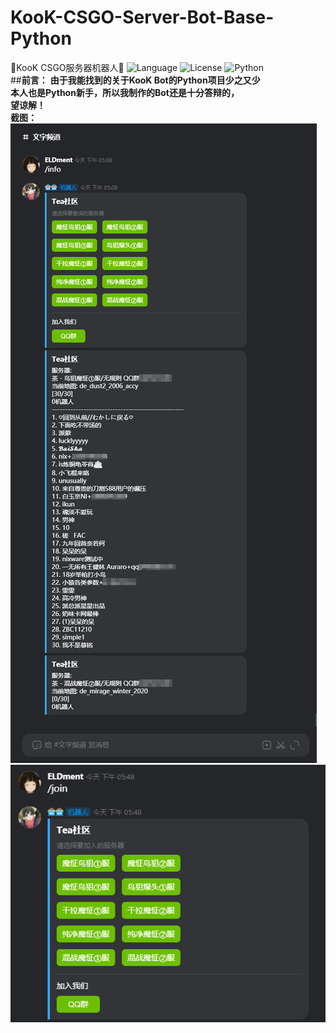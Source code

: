 # KooK-CSGO-Server-Bot-Base-Python
🤖KooK CSGO服务器机器人🤖
![Language](https://img.shields.io/badge/language-python-green.svg?style=plastic)
![License](https://img.shields.io/badge/license-GPL-orange.svg?style=plastic)
![Python](https://img.shields.io/badge/python-3.10+-blue)<br />
##**前言：**
**由于我能找到的关于KooK Bot的Python项目少之又少**<br />
**本人也是Python新手，所以我制作的Bot还是十分答辩的，**<br />
**望谅解！**<br />
**截图：**<br />
![image](https://github.com/ELDment/KooK-CSGO-Server-Bot-Base-Python/blob/main/Info.png)<br />
![image](https://github.com/ELDment/KooK-CSGO-Server-Bot-Base-Python/blob/main/Join.png)<br />
